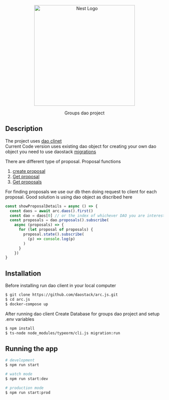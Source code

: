 <p align="center">
  <a href="http://nestjs.com/" target="blank"><img src="https://nestjs.com/img/logo_text.svg" width="320" alt="Nest Logo" /></a>
</p>


  <p align="center"> Groups dao project</p>
    <p align="center">

## Description
The project uses [dao clinet ](https://daostack.github.io/DAOstack-Hackers-Kit/) <br>
Current Code version uses existing dao object for creating your own dao object you need to use 
daostack [migrations](https://daostack.github.io/DAOstack-Hackers-Kit/migration/)

There are different type of proposal. Proposal functions
1. [create proposal ](https://github.com/nairi-abgaryan/group-dao/blob/670ac02a049d128d3b5116c86f10b871c7450392/src/modules/group-dao/group-dao.service.ts#L63)
1. [Get proposal ](https://github.com/nairi-abgaryan/group-dao/blob/670ac02a049d128d3b5116c86f10b871c7450392/src/modules/group-dao/group-dao.service.ts#L102)
1. [Get proposals ](https://github.com/nairi-abgaryan/group-dao/blob/670ac02a049d128d3b5116c86f10b871c7450392/src/modules/group-dao/group-dao.service.ts#L115)

For finding proposals we use our db then doing request to client for each proposal. 
Good solution is using dao object  as discribed here
```js
const showProposalDetails = async () => {
  const daos = await arc.daos().first()
  const dao = daos[0] // or the index of whichever DAO you are interested in
  const proposals = dao.proposals().subscribe(
    async (proposals) => {
      for (let proposal of proposals) {
        proposal.state().subscribe(
          (p) => console.log(p)
        )
      }
    })
}
```
## Installation
Before installing run dao client in your local computer 
```bash
$ git clone https://github.com/daostack/arc.js.git
$ cd arc.js
$ docker-compose up
```
After running dao client 
Create Database for groups dao project and setup .env variables
```bash
$ npm install 
$ ts-node node_modules/typeorm/cli.js migration:run
```

## Running the app

```bash
# development
$ npm run start

# watch mode
$ npm run start:dev

# production mode
$ npm run start:prod
```


